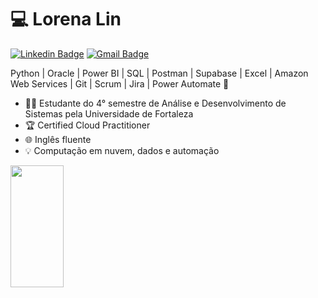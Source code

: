 
<h1>💻 Lorena Lin</h1>

[![Linkedin Badge](https://img.shields.io/badge/-LinkedIn-0077B5?style=flat-square&logo=Linkedin&logoColor=white&link=https://www.linkedin.com/in/lorena-lin/)](https://www.linkedin.com/in/lorena-lin/)
[![Gmail Badge](https://img.shields.io/badge/-lorenalin99@gmail.com-D14836?style=flat-square&logo=Gmail&logoColor=white&link=mailto:lorenalin99@gmail.com)](mailto:lorenalin99@gmail.com)

<!-- Descrição com ícones -->
<p>Python | Oracle | Power BI | SQL | Postman | Supabase | Excel | Amazon Web Services | Git | Scrum | Jira | Power Automate 🚀</p>

<ul>
  <li>👩‍💻 Estudante do 4° semestre de Análise e Desenvolvimento de Sistemas pela Universidade de Fortaleza</li>
  <li>🏆 Certified Cloud Practitioner</li>
  <li>🌐 Inglês fluente</li>
  <li>💡 Computação em nuvem, dados e automação</li>
</ul>

<div align="left">
  <img width="41%" height="195px" src="https://github-readme-stats.vercel.app/api/top-langs/?username=linlorena&layout=compact&hide_border=true&title_color=8000ff&text_color=ffffff&bg_color=1e1b2f" />
</div>




